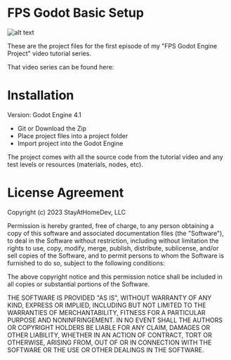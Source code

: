 # FPS Godot Basic Setup

![alt text](https://github.com/StayAtHomeDev-Git/FPS-Godot-Basic-Setup/blob/main/readme_img.png)

These are the project files for the first episode of my "FPS Godot Engine Project" video tutorial series.

That video series can be found here:

# Installation

Version: Godot Engine 4.1

- Git or Download the Zip
- Place project files into a project folder
- Import project into the Godot Engine

The project comes with all the source code from the tutorial video and any test levels or resources (materials, nodes, etc).

# License Agreement

Copyright (c) 2023 StayAtHomeDev, LLC

Permission is hereby granted, free of charge, to any person obtaining a copy of this software and associated documentation files (the "Software"), to deal in the Software without restriction, including without limitation the rights to use, copy, modify, merge, publish, distribute, sublicense, and/or sell copies of the Software, and to permit persons to whom the Software is furnished to do so, subject to the following conditions:

The above copyright notice and this permission notice shall be included in all copies or substantial portions of the Software.

THE SOFTWARE IS PROVIDED "AS IS", WITHOUT WARRANTY OF ANY KIND, EXPRESS OR IMPLIED, INCLUDING BUT NOT LIMITED TO THE WARRANTIES OF MERCHANTABILITY, FITNESS FOR A PARTICULAR PURPOSE AND NONINFRINGEMENT. IN NO EVENT SHALL THE AUTHORS OR COPYRIGHT HOLDERS BE LIABLE FOR ANY CLAIM, DAMAGES OR OTHER LIABILITY, WHETHER IN AN ACTION OF CONTRACT, TORT OR OTHERWISE, ARISING FROM, OUT OF OR IN CONNECTION WITH THE SOFTWARE OR THE USE OR OTHER DEALINGS IN THE SOFTWARE.
